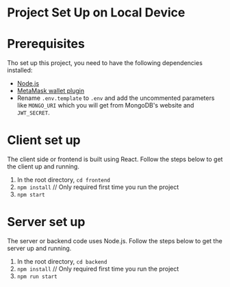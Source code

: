 # Project Set Up on Local Device

# Prerequisites
Tho set up this project, you need to have the following dependencies installed:
- [Node.js](https://nodejs.org/en/download)
- [MetaMask wallet plugin](https://metamask.io/download/)
- Rename `.env.template` to `.env` and add the uncommented parameters like `MONGO_URI` which you will get from MongoDB's website and `JWT_SECRET`.

# Client set up
The client side or frontend is built using React. Follow the steps below to get the client up and running.
1. In the root directory, `cd frontend`
2. `npm install` // Only required first time you run the project
3. `npm start`

# Server set up
The server or backend code uses Node.js. Follow the steps below to get the server up and running.
1. In the root directory, `cd backend`
2. `npm install` // Only required first time you run the project
3. `npm run start`


